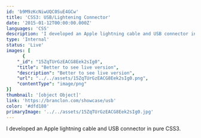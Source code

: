```yaml
---
id: 'b9M9zKcNiwUQC0SuE4GCw'
title: 'CSS3: USB/Lightening Connector'
date: '2015-01-12T00:00:00.000Z'
languages: 'CSS'
description: 'I developed an Apple lightning cable and USB connector in pure CSS3.'
type: 'Internal'
status: 'Live'
images: [
      {
	"_id": "15ZqTUrGzEACG8Eek2sIg0",
	"title": "Better to see live version",
	"description": "Better to see live version",
	"url": "../../assets/15ZqTUrGzEACG8Eek2sIg0.png",
	"contentType": "image/png"
}]
thumbnail: '[object Object]'
link: 'https://branclon.com/showcase/usb'
color: '#dfd180'
primaryImage: '../../assets/15ZqTUrGzEACG8Eek2sIg0.jpg'
---
```


I developed an Apple lightning cable and USB connector in pure CSS3.
